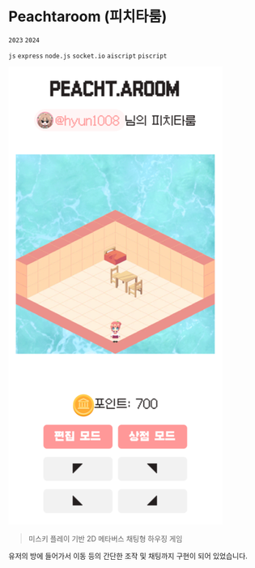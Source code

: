 # Peachtaroom (피치타룸)

`2023` `2024`

`js` `express` `node.js` `socket.io` `aiscript` `piscript`

![width: min(100%, 300px)](./assets/peachtaroom.png)

> 미스키 플레이 기반 2D 메타버스 채팅형 하우징 게임

유저의 방에 들어가서 이동 등의 간단한 조작 및 채팅까지 구현이 되어 있었습니다.